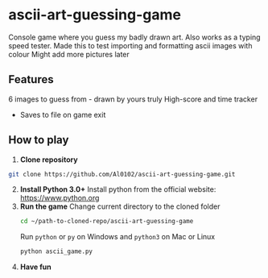 # ascii-art-guessing-game
Console game where you guess my badly drawn art. Also works as a typing speed tester.
Made this to test importing and formatting ascii images with colour
Might add more pictures later
## Features
6 images to guess from - drawn by yours truly
High-score and time tracker
 - Saves to file on game exit
## How to play
1. **Clone repository**
```sh
git clone https://github.com/Al0102/ascii-art-guessing-game.git
```
2. **Install Python 3.0+**
    Install python from the official website: <https://www.python.org>
3. **Run the game**
    Change current directory to the cloned folder
    ```sh
    cd ~/path-to-cloned-repo/ascii-art-guessing-game
    ```
    Run `python` or `py` on Windows and `python3` on Mac or Linux
    ```sh
    python ascii_game.py
    ```
4. **Have fun**

